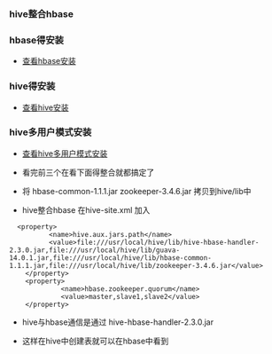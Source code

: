 ### hive整合hbase

### hbase得安装
- [查看hbase安装](hbase.md) 

### hive得安装
- [查看hive安装](hive.md)

### hive多用户模式安装
- [查看hive多用户模式安装](hive多用户模式.md)

- 看完前三个在看下面得整合就都搞定了

- 将 hbase-common-1.1.1.jar zookeeper-3.4.6.jar 拷贝到hive/lib中

- hive整合hbase 在hive-site.xml 加入

```$xslt
  <property>
          <name>hive.aux.jars.path</name>
          <value>file:///usr/local/hive/lib/hive-hbase-handler-2.3.0.jar,file:///usr/local/hive/lib/guava-14.0.1.jar,file:///usr/local/hive/lib/hbase-common-1.1.1.jar,file:///usr/local/hive/lib/zookeeper-3.4.6.jar</value>
    </property>
    <property>
             <name>hbase.zookeeper.quorum</name>
             <value>master,slave1,slave2</value>
    </property>

```

- hive与hbase通信是通过 hive-hbase-handler-2.3.0.jar

- 这样在hive中创建表就可以在hbase中看到
